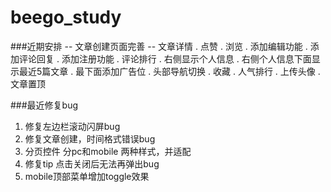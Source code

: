 # beego_study
 
###近期安排
  -- 文章创建页面完善
  -- 文章详情
  . 点赞
  . 浏览
  . 添加编辑功能
  . 添加评论回复
  . 添加注册功能
  . 评论排行
  . 右侧显示个人信息
  . 右侧个人信息下面显示最近5篇文章
  . 最下面添加广告位
  . 头部导航切换
  . 收藏
  . 人气排行
  . 上传头像
  . 文章置顶
  
  
###最近修复bug

 1. 修复左边栏滚动闪屏bug
 2. 修复文章创建，时间格式错误bug
 3. 分页控件 分pc和mobile 两种样式，并适配
 4. 修复tip 点击关闭后无法再弹出bug
 5. mobile顶部菜单增加toggle效果
  
